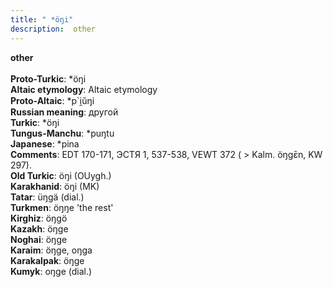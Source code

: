 ```yaml
---
title: " *öŋi"
description:  other
---
```

<strong> other</strong><br><br>
<strong>Proto-Turkic</strong>:  *öŋi<br>
<strong>Altaic etymology</strong>:  Altaic etymology<br>
<strong> Proto-Altaic</strong>:  *p`i̯ŭŋi<br>
<strong>Russian meaning</strong>:  другой<br>
<strong>Turkic</strong>:  *öŋi<br>
<strong>Tungus-Manchu</strong>:  *puŋtu<br>
<strong>Japanese</strong>:  *pina<br>
<strong>Comments</strong>:  EDT 170-171, ЭСТЯ 1, 537-538, VEWT 372 ( > Kalm. öŋgɛ̄n, KW 297).<br>
<strong>Old Turkic</strong>:  öŋi (OUygh.)<br>
<strong>Karakhanid</strong>:  öŋi (MK)<br>
<strong>Tatar</strong>:  üŋgä (dial.)<br>
<strong>Turkmen</strong>:  öŋŋe 'the rest'<br>
<strong>Kirghiz</strong>:  öŋgö<br>
<strong>Kazakh</strong>:  öŋge<br>
<strong>Noghai</strong>:  öŋge<br>
<strong>Karaim</strong>:  öŋge, oŋga<br>
<strong>Karakalpak</strong>:  öŋge<br>
<strong>Kumyk</strong>:  oŋge (dial.)<br>


